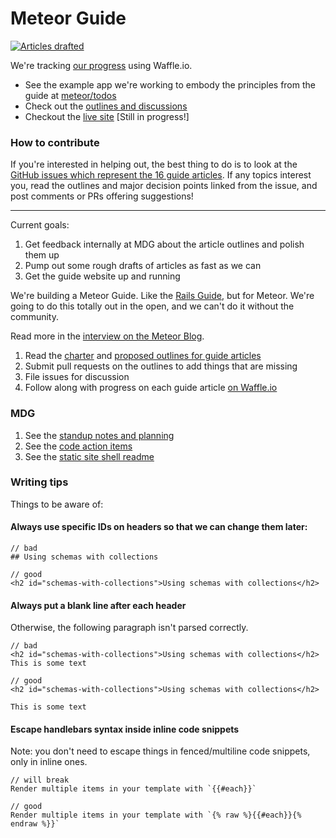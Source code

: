 # Meteor Guide

[![Articles drafted](https://badge.waffle.io/meteor/guide.svg?label=status:%20first%20draft&title=Articles%20Drafted)](https://waffle.io/meteor/guide?label=article)

We're tracking [our progress](https://waffle.io/meteor/guide?label=article) using Waffle.io.

- See the example app we're working to embody the principles from the guide at [meteor/todos](https://github.com/meteor/todos)
- Check out the [outlines and discussions](https://github.com/meteor/guide/labels/article)
- Checkout the [live site](http://guide.meteor.com/) [Still in progress!]

### How to contribute

If you're interested in helping out, the best thing to do is to look at the [GitHub issues which represent the 16 guide articles](https://github.com/meteor/guide/labels/article). If any topics interest you, read the outlines and major decision points linked from the issue, and post comments or PRs offering suggestions!

--------

Current goals:

1. Get feedback internally at MDG about the article outlines and polish them up
2. Pump out some rough drafts of articles as fast as we can
3. Get the guide website up and running

We're building a Meteor Guide. Like the [Rails Guide](http://guides.rubyonrails.org/), but for Meteor. We're going to do this totally out in the open, and we can't do it without the community.

Read more in the [interview on the Meteor Blog](http://info.meteor.com/blog/meteor-guide-interview).

1. Read the [charter](charter.md) and [proposed outlines for guide articles](outlines.md)
2. Submit pull requests on the outlines to add things that are missing
3. File issues for discussion
4. Follow along with progress on each guide article [on Waffle.io](https://waffle.io/meteor/guide?label=article)

### MDG

1. See the [standup notes and planning](meeting-notes.md)
2. See the [code action items](https://github.com/meteor/guide/labels/code)
3. See the [static site shell readme](site/README.md)

### Writing tips

Things to be aware of:

#### Always use specific IDs on headers so that we can change them later:

```
// bad
## Using schemas with collections

// good
<h2 id="schemas-with-collections">Using schemas with collections</h2>
```

#### Always put a blank line after each header

Otherwise, the following paragraph isn't parsed correctly.

```
// bad
<h2 id="schemas-with-collections">Using schemas with collections</h2>
This is some text

// good
<h2 id="schemas-with-collections">Using schemas with collections</h2>

This is some text
```

#### Escape handlebars syntax inside inline code snippets

Note: you don't need to escape things in fenced/multiline code snippets, only in inline ones.

```
// will break
Render multiple items in your template with `{{#each}}`

// good
Render multiple items in your template with `{% raw %}{{#each}}{% endraw %}}`
```
